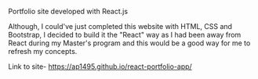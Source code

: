 Portfolio site developed with React.js

Although, I could've just completed this website with HTML, CSS and Bootstrap, I decided to build it the "React" way as I had been away from React during my Master's program and this would be a good way for me to refresh my concepts.

Link to site- https://ap1495.github.io/react-portfolio-app/
